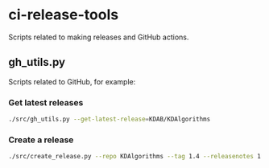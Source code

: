 # ci-release-tools

Scripts related to making releases and GitHub actions.

## gh_utils.py

Scripts related to GitHub, for example:

### Get latest releases

```bash
./src/gh_utils.py --get-latest-release=KDAB/KDAlgorithms
```

### Create a release

```bash
./src/create_release.py --repo KDAlgorithms --tag 1.4 --releasenotes 1.4_notes.txt
```

